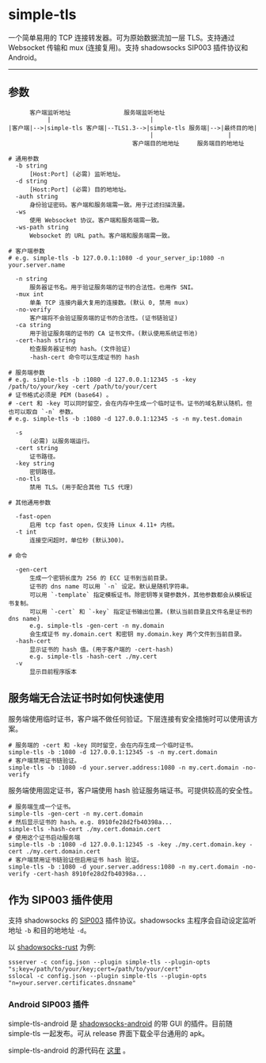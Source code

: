 # simple-tls

一个简单易用的 TCP 连接转发器。可为原始数据流加一层 TLS。支持通过 Websocket 传输和 mux (连接复用)。支持 shadowsocks SIP003 插件协议和 Android。

---

## 参数

```text
      客户端监听地址               服务端监听地址
           |                            |
|客户端|-->|simple-tls 客户端|--TLS1.3-->|simple-tls 服务端|-->|最终目的地|
                                        |                     |   
                                   客户端目的地地址     服务端目的地地址  

# 通用参数
  -b string
      [Host:Port] (必需) 监听地址。
  -d string
      [Host:Port] (必需) 目的地地址。
  -auth string
      身份验证密码。客户端和服务端需一致。用于过滤扫描流量。
  -ws
      使用 Websocket 协议。客户端和服务端需一致。
  -ws-path string
      Websocket 的 URL path。客户端和服务端需一致。

# 客户端参数
# e.g. simple-tls -b 127.0.0.1:1080 -d your_server_ip:1080 -n your.server.name

  -n string
      服务器证书名。用于验证服务端的证书的合法性。也用作 SNI。
  -mux int
      单条 TCP 连接内最大复用的连接数。(默认 0, 禁用 mux)
  -no-verify
      客户端将不会验证服务端的证书的合法性。(证书链验证)
  -ca string
      用于验证服务端的证书的 CA 证书文件。(默认使用系统证书池)
  -cert-hash string
      检查服务器证书的 hash。(文件验证)
      -hash-cert 命令可以生成证书的 hash

# 服务端参数
# e.g. simple-tls -b :1080 -d 127.0.0.1:12345 -s -key /path/to/your/key -cert /path/to/your/cert
# 证书格式必须是 PEM (base64) 。
# -cert 和 -key 可以同时留空，会在内存中生成一个临时证书。证书的域名默认随机，但也可以取自 `-n` 参数。
# e.g. simple-tls -b :1080 -d 127.0.0.1:12345 -s -n my.test.domain

  -s    
      (必需) 以服务端运行。
  -cert string
      证书路径。
  -key string
      密钥路径。
  -no-tls
      禁用 TLS。(用于配合其他 TLS 代理)

# 其他通用参数

  -fast-open
      启用 tcp fast open，仅支持 Linux 4.11+ 内核。
  -t int
      连接空闲超时，单位秒 (默认300)。

# 命令

  -gen-cert
      生成一个密钥长度为 256 的 ECC 证书到当前目录。
      证书的 dns name 可以用 `-n` 设定。默认是随机字符串。
      可以用 `-template` 指定模板证书。除密钥等关键参数外，其他参数都会从模板证书复制。
      可以用 `-cert` 和 `-key` 指定证书输出位置。(默认当前目录且文件名是证书的 dns name)
      e.g. simple-tls -gen-cert -n my.domain
      会生成证书 my.domain.cert 和密钥 my.domain.key 两个文件到当前目录。
  -hash-cert
      显示证书的 hash 值。(用于客户端的 -cert-hash)
      e.g. simple-tls -hash-cert ./my.cert
  -v
      显示目前程序版本
```

## 服务端无合法证书时如何快速使用 

服务端使用临时证书，客户端不做任何验证。下层连接有安全措施时可以使用该方案。

```shell
# 服务端的 -cert 和 -key 同时留空，会在内存生成一个临时证书。
simple-tls -b :1080 -d 127.0.0.1:12345 -s -n my.cert.domain
# 客户端禁用证书链验证。
simple-tls -b :1080 -d your.server.address:1080 -n my.cert.domain -no-verify
```

服务端使用固定证书，客户端使用 hash 验证服务端证书。可提供较高的安全性。

```shell
# 服务端生成一个证书。
simple-tls -gen-cert -n my.cert.domain
# 然后显示证书的 hash。e.g. 8910fe28d2fb40398a...
simple-tls -hash-cert ./my.cert.domain.cert
# 使用这个证书启动服务端
simple-tls -b :1080 -d 127.0.0.1:12345 -s -key ./my.cert.domain.key -cert ./my.cert.domain.cert
# 客户端禁用证书链验证但启用证书 hash 验证。
simple-tls -b :1080 -d your.server.address:1080 -n my.cert.domain -no-verify -cert-hash 8910fe28d2fb40398a...
```

## 作为 SIP003 插件使用

支持 shadowsocks 的 [SIP003](https://shadowsocks.org/en/wiki/Plugin.html) 插件协议。shadowsocks 主程序会自动设定监听地址 `-b` 和目的地地址 `-d`。

以 [shadowsocks-rust](https://github.com/shadowsocks/shadowsocks-rust) 为例:

```shell
ssserver -c config.json --plugin simple-tls --plugin-opts "s;key=/path/to/your/key;cert=/path/to/your/cert"
sslocal -c config.json --plugin simple-tls --plugin-opts "n=your.server.certificates.dnsname"
```

### Android SIP003 插件

simple-tls-android 是 [shadowsocks-android](https://github.com/shadowsocks/shadowsocks-android) 的带 GUI 的插件。目前随 simple-tls 一起发布。可从 release 界面下载全平台通用的 apk。

simple-tls-android 的源代码在 [这里](https://github.com/IrineSistiana/simple-tls-android) 。
